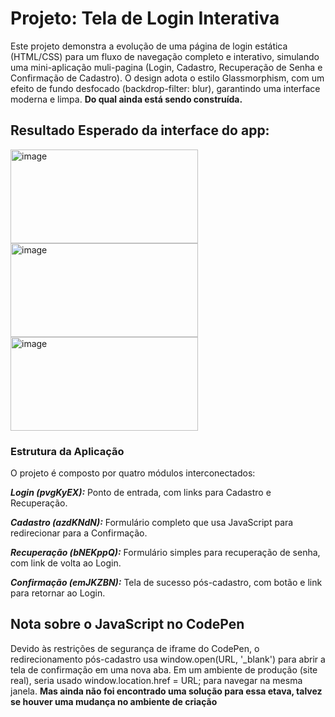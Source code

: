 # Projeto: Tela de Login Interativa

Este projeto demonstra a evolução de uma página de login estática (HTML/CSS) para um fluxo de navegação completo e interativo, simulando uma mini-aplicação muli-pagina (Login, Cadastro, Recuperação de 
Senha e Confirmação de Cadastro). O design adota o estilo Glassmorphism, com um efeito de fundo desfocado (backdrop-filter: blur), garantindo uma interface moderna e limpa. **Do qual ainda está sendo construída.**

## Resultado Esperado da interface do app:

<img width="300" height="150" alt="image" src="https://github.com/user-attachments/assets/21976f06-7a15-4b9d-923a-cc41334aaea0" />
<img width="300" height="150" alt="image" src="https://github.com/user-attachments/assets/1c7add9c-3d0f-45a1-b111-013e8383fbfd" />
<img width="300" height="150" alt="image" src="https://github.com/user-attachments/assets/da34ed5f-ae64-4c36-9a5b-89ece5077f12" />



### Estrutura da Aplicação


O projeto é composto por quatro módulos interconectados:

***Login (pvgKyEX):*** Ponto de entrada, com links para Cadastro e Recuperação.

***Cadastro (azdKNdN):*** Formulário completo que usa JavaScript para redirecionar para a Confirmação.

***Recuperação (bNEKppQ):*** Formulário simples para recuperação de senha, com link de volta ao Login.

***Confirmação (emJKZBN):*** Tela de sucesso pós-cadastro, com botão e link para retornar ao Login.

## Nota sobre o JavaScript no CodePen
Devido às restrições de segurança de iframe do CodePen, o redirecionamento pós-cadastro usa window.open(URL, '_blank') para abrir a tela de confirmação em uma nova aba. Em um ambiente de produção (site 
real), seria usado window.location.href = URL; para navegar na mesma janela. **Mas ainda não foi encontrado uma solução para essa etava, talvez se houver uma mudança no ambiente de criação**


